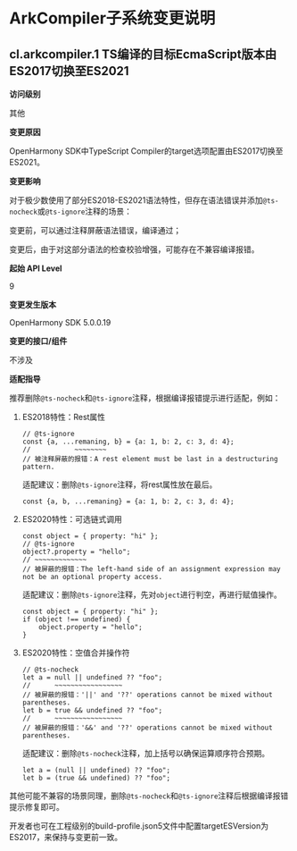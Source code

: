 # ArkCompiler子系统变更说明

## cl.arkcompiler.1 TS编译的目标EcmaScript版本由ES2017切换至ES2021

**访问级别**

其他

**变更原因**

OpenHarmony SDK中TypeScript Compiler的target选项配置由ES2017切换至ES2021。

**变更影响**

对于极少数使用了部分ES2018-ES2021语法特性，但存在语法错误并添加`@ts-nocheck`或`@ts-ignore`注释的场景：

变更前，可以通过注释屏蔽语法错误，编译通过；

变更后，由于对这部分语法的检查校验增强，可能存在不兼容编译报错。


**起始 API Level**

9

**变更发生版本**

OpenHarmony SDK 5.0.0.19

**变更的接口/组件**

不涉及

**适配指导**

推荐删除`@ts-nocheck`和`@ts-ignore`注释，根据编译报错提示进行适配，例如：

1. ES2018特性：Rest属性
    ```
    // @ts-ignore
    const {a, ...remaning, b} = {a: 1, b: 2, c: 3, d: 4};
    //           ~~~~~~~~
    // 被注释屏蔽的报错：A rest element must be last in a destructuring pattern.
    ```
    适配建议：删除`@ts-ignore`注释，将rest属性放在最后。
    ```
    const {a, b, ...remaning} = {a: 1, b: 2, c: 3, d: 4};
    ```

2. ES2020特性：可选链式调用
    ```
    const object = { property: "hi" };
    // @ts-ignore
    object?.property = "hello";
    // ~~~~~~~~~~~~~ 
    // 被屏蔽的报错：The left-hand side of an assignment expression may not be an optional property access.
    ```
    适配建议：删除`@ts-ignore`注释，先对`object`进行判空，再进行赋值操作。
    ```
    const object = { property: "hi" };
    if (object !== undefined) {
        object.property = "hello";
    }
    ```

3. ES2020特性：空值合并操作符
    ```
    // @ts-nocheck
    let a = null || undefined ?? "foo";
    //      ~~~~~~~~~~~~~~~~~
    // 被屏蔽的报错：'||' and '??' operations cannot be mixed without parentheses.
    let b = true && undefined ?? "foo";
    //      ~~~~~~~~~~~~~~~~~
    // 被屏蔽的报错：'&&' and '??' operations cannot be mixed without parentheses.
    ```
    适配建议：删除`@ts-nocheck`注释，加上括号以确保运算顺序符合预期。
    ```
    let a = (null || undefined) ?? "foo";
    let b = (true && undefined) ?? "foo";
    ```
其他可能不兼容的场景同理，删除`@ts-nocheck`和`@ts-ignore`注释后根据编译报错提示修复即可。

开发者也可在工程级别的build-profile.json5文件中配置targetESVersion为ES2017，来保持与变更前一致。